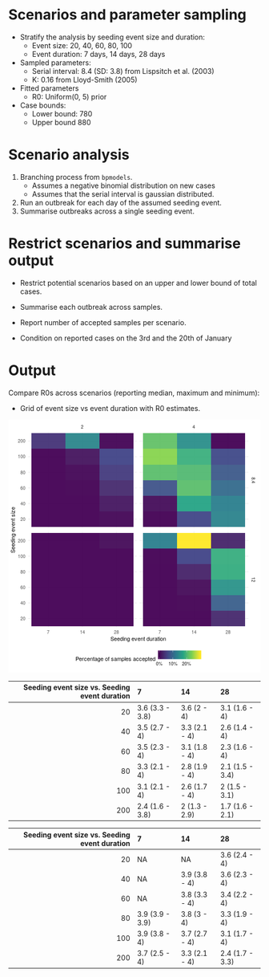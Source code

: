 Scenarios and parameter sampling
================================

-   Stratify the analysis by seeding event size and duration:
    -   Event size: 20, 40, 60, 80, 100
    -   Event duration: 7 days, 14 days, 28 days
-   Sampled parameters:
    -   Serial interval: 8.4 (SD: 3.8) from Lispsitch et al. (2003)
    -   K: 0.16 from Lloyd-Smith (2005)
-   Fitted parameters
    -   R0: Uniform(0, 5) prior
-   Case bounds:
    -   Lower bound: 780
    -   Upper bound 880

Scenario analysis
=================

1.  Branching process from `bpmodels`.
    -   Assumes a negative binomial distribution on new cases
    -   Assumes that the serial interval is gaussian distributed.
2.  Run an outbreak for each day of the assumed seeding event.
3.  Summarise outbreaks across a single seeding event.

Restrict scenarios and summarise output
=======================================

-   Restrict potential scenarios based on an upper and lower bound of
    total cases.

-   Summarise each outbreak across samples.

-   Report number of accepted samples per scenario.

-   Condition on reported cases on the 3rd and the 20th of January

Output
======

Compare R0s across scenarios (reporting median, maximum and minimum):

-   Grid of event size vs event duration with R0 estimates.

![plot of chunk plot-probs](figures/plot-probs-1.png)

<table>
<thead>
<tr class="header">
<th style="text-align: right;">Seeding event size vs. Seeding event duration</th>
<th style="text-align: left;">7</th>
<th style="text-align: left;">14</th>
<th style="text-align: left;">28</th>
</tr>
</thead>
<tbody>
<tr class="odd">
<td style="text-align: right;">20</td>
<td style="text-align: left;">3.6 (3.3 - 3.8)</td>
<td style="text-align: left;">3.6 (2 - 4)</td>
<td style="text-align: left;">3.1 (1.6 - 4)</td>
</tr>
<tr class="even">
<td style="text-align: right;">40</td>
<td style="text-align: left;">3.5 (2.7 - 4)</td>
<td style="text-align: left;">3.3 (2.1 - 4)</td>
<td style="text-align: left;">2.6 (1.4 - 4)</td>
</tr>
<tr class="odd">
<td style="text-align: right;">60</td>
<td style="text-align: left;">3.5 (2.3 - 4)</td>
<td style="text-align: left;">3.1 (1.8 - 4)</td>
<td style="text-align: left;">2.3 (1.6 - 4)</td>
</tr>
<tr class="even">
<td style="text-align: right;">80</td>
<td style="text-align: left;">3.3 (2.1 - 4)</td>
<td style="text-align: left;">2.8 (1.9 - 4)</td>
<td style="text-align: left;">2.1 (1.5 - 3.4)</td>
</tr>
<tr class="odd">
<td style="text-align: right;">100</td>
<td style="text-align: left;">3.1 (2.1 - 4)</td>
<td style="text-align: left;">2.6 (1.7 - 4)</td>
<td style="text-align: left;">2 (1.5 - 3.1)</td>
</tr>
<tr class="even">
<td style="text-align: right;">200</td>
<td style="text-align: left;">2.4 (1.6 - 3.8)</td>
<td style="text-align: left;">2 (1.3 - 2.9)</td>
<td style="text-align: left;">1.7 (1.6 - 2.1)</td>
</tr>
</tbody>
</table>

<table>
<thead>
<tr class="header">
<th style="text-align: right;">Seeding event size vs. Seeding event duration</th>
<th style="text-align: left;">7</th>
<th style="text-align: left;">14</th>
<th style="text-align: left;">28</th>
</tr>
</thead>
<tbody>
<tr class="odd">
<td style="text-align: right;">20</td>
<td style="text-align: left;">NA</td>
<td style="text-align: left;">NA</td>
<td style="text-align: left;">3.6 (2.4 - 4)</td>
</tr>
<tr class="even">
<td style="text-align: right;">40</td>
<td style="text-align: left;">NA</td>
<td style="text-align: left;">3.9 (3.8 - 4)</td>
<td style="text-align: left;">3.6 (2.3 - 4)</td>
</tr>
<tr class="odd">
<td style="text-align: right;">60</td>
<td style="text-align: left;">NA</td>
<td style="text-align: left;">3.8 (3.3 - 4)</td>
<td style="text-align: left;">3.4 (2.2 - 4)</td>
</tr>
<tr class="even">
<td style="text-align: right;">80</td>
<td style="text-align: left;">3.9 (3.9 - 3.9)</td>
<td style="text-align: left;">3.8 (3 - 4)</td>
<td style="text-align: left;">3.3 (1.9 - 4)</td>
</tr>
<tr class="odd">
<td style="text-align: right;">100</td>
<td style="text-align: left;">3.9 (3.8 - 4)</td>
<td style="text-align: left;">3.7 (2.7 - 4)</td>
<td style="text-align: left;">3.1 (1.7 - 4)</td>
</tr>
<tr class="even">
<td style="text-align: right;">200</td>
<td style="text-align: left;">3.7 (2.5 - 4)</td>
<td style="text-align: left;">3.3 (2.1 - 4)</td>
<td style="text-align: left;">2.4 (1.7 - 3.3)</td>
</tr>
</tbody>
</table>
